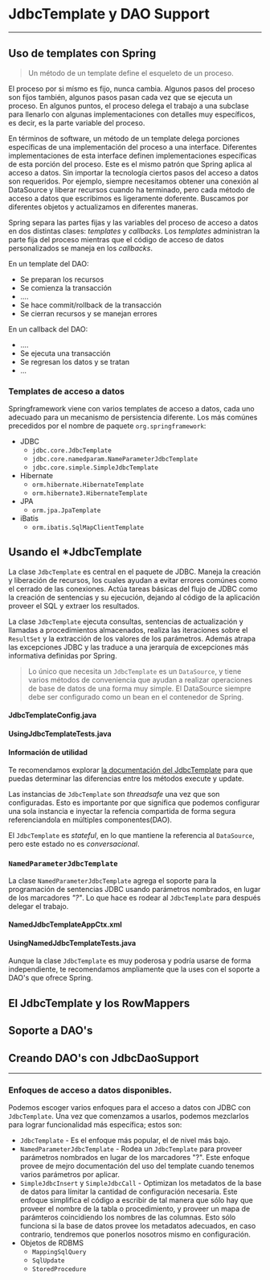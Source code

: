 # JdbcTemplate y DAO Support

------

## Uso de templates con Spring

<blockquote>
  <p>Un método de un template define el esqueleto de un proceso.</p>
</blockquote>

El proceso por si mísmo es fijo, nunca cambia. Algunos pasos del proceso son fijos también, algunos pasos pasan cada vez que se ejecuta un proceso. En algunos puntos, el proceso delega el trabajo a una subclase para llenarlo con algunas implementaciones con detalles muy específicos, es decir, es la parte variable del proceso. 

En términos de software, un método de un template delega porciones específicas de una implementación del proceso a una interface. Diferentes implementaciones de esta interface definen implementaciones específicas de esta porción del proceso. Este es el mismo patrón que Spring aplica al acceso a datos. Sin importar la tecnología ciertos pasos del acceso a datos son requeridos. Por ejemplo, siempre necesitamos obtener una conexión al DataSource y liberar recursos cuando ha terminado, pero cada método de acceso a datos que escribimos es ligeramente doferente. Buscamos por diferentes objetos y actualizamos en diferentes maneras.

Spring separa las partes fijas y las variables del proceso de acceso a datos en dos distintas clases: _templates_ y _callbacks_. Los _templates_ administran la parte fija del proceso mientras que el código de acceso de datos personalizados se maneja en los _callbacks_.

En un template del DAO:

* Se preparan los recursos
* Se comienza la transacción
* ....
* Se hace commit/rollback de la transacción
* Se cierran recursos y se manejan errores

En un callback del DAO:

* ....
* Se ejecuta una transacción
* Se regresan los datos y se tratan
* ...

### Templates de acceso a datos

Springframework viene con varios templates de acceso a datos, cada uno adecuado para un mecanismo de persistencia diferente. Los más comúnes precedidos por el nombre de paquete `org.springframework`:

* JDBC
    * `jdbc.core.JdbcTemplate`
    * `jdbc.core.namedparam.NameParameterJdbcTemplate`
    * `jdbc.core.simple.SimpleJdbcTemplate`
* Hibernate
    * `orm.hibernate.HibernateTemplate`
    * `orm.hibernate3.HibernateTemplate`
* JPA
    * `orm.jpa.JpaTemplate`
* iBatis
    * `orm.ibatis.SqlMapClientTemplate`

## Usando el *JdbcTemplate

La clase `JdbcTemplate` es central en el paquete de JDBC. Maneja la creación y liberación de recursos, los cuales ayudan a evitar errores comúnes como el cerrado de las conexiones. 
Actúa tareas básicas del flujo de JDBC como la creación de sentencias y su ejecución, dejando al código de la aplicación proveer el SQL y extraer los resultados.

La clase `JdbcTemplate` ejecuta consultas, sentencias de actualización y llamadas a procedimientos almacenados, realiza las iteraciones sobre el `ResultSet` y la extracción de los valores de los parámetros. Además atrapa las excepciones JDBC y las traduce a una jerarquía de excepciones más informativa definidas por Spring.

<blockquote>
  <p>Lo único que necesita un <code>JdbcTemplate</code> es un <code>DataSource</code>, y tiene varios métodos de conveniencia que ayudan a realizar operaciones de base de datos de una forma muy simple. El DataSource siempre debe ser configurado como un bean en el contenedor de Spring.</p>
</blockquote>

<div class="row">
  <div class="col-md-12">
    <h4><i class="icon-file"></i> JdbcTemplateConfig.java</h4>
    <script type="syntaxhighlighter" class="brush: java"><![CDATA[
package com.makingdevs.practica2;

import javax.sql.DataSource;

import org.springframework.beans.factory.annotation.Autowired;
import org.springframework.context.annotation.Bean;
import org.springframework.context.annotation.Configuration;
import org.springframework.context.annotation.ImportResource;
import org.springframework.jdbc.core.JdbcTemplate;

@Configuration
@ImportResource(value={"classpath:/com/makingdevs/practica1/DataSourceWithNamespace.xml"})
public class JdbcTemplateConfig {

  @Autowired
  DataSource dataSource;
  
  @Bean
  public JdbcTemplate jdbcTemplate(){
    return new JdbcTemplate(dataSource);
  }
}
    ]]></script>
  </div>
</div>

<div class="row">
  <div class="col-md-12">
    <h4><i class="icon-file"></i> UsingJdbcTemplateTests.java</h4>
    <script type="syntaxhighlighter" class="brush: java"><![CDATA[
package com.makingdevs.practica2;

import static org.junit.Assert.assertEquals;

import java.util.Date;

import org.junit.FixMethodOrder;
import org.junit.Test;
import org.junit.runner.RunWith;
import org.junit.runners.MethodSorters;
import org.springframework.beans.factory.annotation.Autowired;
import org.springframework.dao.DataAccessException;
import org.springframework.jdbc.core.JdbcTemplate;
import org.springframework.test.context.ContextConfiguration;
import org.springframework.test.context.junit4.SpringJUnit4ClassRunner;

@RunWith(SpringJUnit4ClassRunner.class)
@ContextConfiguration(classes = { JdbcTemplateConfig.class })
@FixMethodOrder(MethodSorters.NAME_ASCENDING)
public class UsingJdbcTemplateTests {

  @Autowired
  JdbcTemplate jdbcTemplate;

  @Test
  public void test1CountWithJdbcTemplate() {
    int rowCount = jdbcTemplate.queryForObject("SELECT count(*) FROM user", Integer.class);
    assertEquals(7, rowCount);
  }

  @Test
  public void test2CountBindingVariableWithJdbcTemplate() {
    int rowCount = jdbcTemplate.queryForObject("SELECT count(*) FROM user WHERE username = ?", Integer.class,
        "makingdevs");
    assertEquals(1, rowCount);
  }

  @Test
  public void test3QueryStringWithJdbcTemplate() {
    String projectName = jdbcTemplate.queryForObject("SELECT code_name FROM project WHERE id = ?", new Object[] { 4L },
        String.class);
    assertEquals("AGILE-TASKBOARD", projectName);
  }

  @Test
  public void test4InsertWithJdbcTemplate() {
    int rowCount = jdbcTemplate.update(
        "INSERT INTO project(CODE_NAME,DESCRIPTION,NAME,DATE_CREATED,LAST_UPDATED) values(?,?,?,?,?)", "PROJECT",
        "This is a new project", "New project", new Date(), new Date());
    assertEquals(1, rowCount); // Why this is 1?
    String projectDescription = jdbcTemplate.queryForObject("SELECT description FROM project WHERE CODE_NAME = ?", new Object[] { "PROJECT" },
        String.class);
    assertEquals(projectDescription, "This is a new project");
  }
  
  @Test
  public void test5UpdateWithJdbcTemplate() {
    int rowCount = jdbcTemplate.update(
        "UPDATE project SET DESCRIPTION = ?,NAME = ?,LAST_UPDATED = ? WHERE CODE_NAME = ?", "The project is updated",
        "Project Updated", new Date(), "PROJECT");
    assertEquals(1, rowCount);
  }
  
  @Test(expected=DataAccessException.class)
  public void test6DeleteWithJdbcTemplate() {
    int rowCount = jdbcTemplate.update(
        "DELETE FROM project WHERE CODE_NAME = ?", "PROJECT");
    assertEquals(1, rowCount);
    String projectDescription = jdbcTemplate.queryForObject("SELECT description FROM project WHERE CODE_NAME = ?", new Object[] { "PROJECT" },
        String.class);
  }
  
  @Test
  public void test7CreateTempTableWithJdbcTemplate(){
    jdbcTemplate.execute("CREATE TABLE TEMP(ID INTEGER, NAME VARCHAR(100))");
  }

}
    ]]></script>
  </div>
</div>

<div class="bs-callout bs-callout-info">
<h4><i class="icon-coffee"></i> Información de utilidad</h4>
  <p>
    Te recomendamos explorar <a href="http://docs.spring.io/spring/docs/current/javadoc-api/org/springframework/jdbc/core/JdbcTemplate.html">la documentación del JdbcTemplate</a> para que puedas determinar las diferencias entre los métodos execute y update.
  </a>
  </p>
</div>

Las instancias de `JdbcTemplate` son _threadsafe_ una vez que son configuradas. Esto es importante por que significa que podemos configurar una sola instancia e inyectar la refencia compartida de forma segura referenciandola en múltiples componentes(DAO).

El `JdbcTemplate` es _stateful_, en lo que mantiene la referencia al `DataSource`, pero este estado no es _conversacional_.

### `NamedParameterJdbcTemplate`

La clase `NamedParameterJdbcTemplate` agrega el soporte para la programación de sentencias JDBC usando parámetros nombrados, en lugar de los marcadores _"?"_. Lo que hace es rodear al `JdbcTemplate` para después delegar el trabajo.

<div class="row">
  <div class="col-md-12">
    <h4><i class="icon-file"></i> NamedJdbcTemplateAppCtx.xml</h4>
    <script type="syntaxhighlighter" class="brush: xml"><![CDATA[
<?xml version="1.0" encoding="UTF-8"?>
<beans xmlns="http://www.springframework.org/schema/beans"
  xmlns:xsi="http://www.w3.org/2001/XMLSchema-instance"
  xsi:schemaLocation="http://www.springframework.org/schema/beans http://www.springframework.org/schema/beans/spring-beans.xsd">

  <bean class="org.springframework.jdbc.core.namedparam.NamedParameterJdbcTemplate">
    <constructor-arg ref="dataSource"/>
  </bean>

</beans>
    ]]></script>
  </div>
</div>

<div class="row">
  <div class="col-md-12">
    <h4><i class="icon-file"></i> UsingNamedJdbcTemplateTests.java</h4>
    <script type="syntaxhighlighter" class="brush: java"><![CDATA[
package com.makingdevs.practica2;

import static org.junit.Assert.assertEquals;

import java.util.Collections;
import java.util.HashMap;
import java.util.Map;

import org.junit.FixMethodOrder;
import org.junit.Test;
import org.junit.runner.RunWith;
import org.junit.runners.MethodSorters;
import org.springframework.beans.factory.annotation.Autowired;
import org.springframework.jdbc.core.namedparam.MapSqlParameterSource;
import org.springframework.jdbc.core.namedparam.NamedParameterJdbcTemplate;
import org.springframework.jdbc.core.namedparam.SqlParameterSource;
import org.springframework.test.context.ContextConfiguration;
import org.springframework.test.context.junit4.SpringJUnit4ClassRunner;

@RunWith(SpringJUnit4ClassRunner.class)
@ContextConfiguration(locations={"NamedJdbcTemplateAppCtx.xml","../practica1/DataSourceWithNamespace.xml"})
@FixMethodOrder(MethodSorters.NAME_ASCENDING)
public class UsingNamedJdbcTemplateTests {

  @Autowired
  NamedParameterJdbcTemplate jdbcTemplate;

  @Test
  public void test1CountWithJdbcTemplate() {
    // Easy way!
    Map<String,Object> namedParameters = new HashMap<String,Object>();
    int rowCount = jdbcTemplate.queryForObject("SELECT count(*) FROM user", namedParameters, Integer.class);
    assertEquals(7, rowCount);
  }

  @Test
  public void test2CountBindingVariableWithJdbcTemplate() {
    String sql = "SELECT count(*) FROM user WHERE username = :username";
    // Using Spring parameters
    SqlParameterSource namedParameters = new MapSqlParameterSource("username", "makingdevs");
    int rowCount = jdbcTemplate.queryForObject(sql, namedParameters, Integer.class);
    assertEquals(1, rowCount);
  }

  @Test
  public void test3QueryStringWithJdbcTemplate() {
    String sql = "SELECT code_name FROM project WHERE id = :id";
    Map<String, String> namedParameters = Collections.singletonMap("id", "4");
    String projectName = jdbcTemplate.queryForObject(sql, namedParameters, String.class);
    assertEquals("AGILE-TASKBOARD", projectName);
  }

}
    ]]></script>
  </div>
</div>


<div class="alert alert-info">
  <strong><i class="icon-terminal"></i></strong> Aunque la clase <code>JdbcTemplate</code> es muy poderosa y podría usarse de forma independiente, te recomendamos ampliamente que la uses con el soporte a DAO's que ofrece Spring.
</div>

## El JdbcTemplate y los RowMappers

## Soporte a DAO's

## Creando DAO's con JdbcDaoSupport

------

### Enfoques de acceso a datos disponibles.

Podemos escoger varios enfoques para el acceso a datos con JDBC con `JdbcTemplate`. Una vez que comenzamos a usarlos, podemos mezclarlos para lograr funcionalidad más específica; estos son:

* `JdbcTemplate` - Es el enfoque más popular, el de nivel más bajo.
* `NamedParameterJdbcTemplate` - Rodea un `JdbcTemplate` para proveer parámetros nombrados en lugar de los marcadores "?". Este enfoque provee de mejro documentación del uso del template cuando tenemos varios parámetros por aplicar.
* `SimpleJdbcInsert` y `SimpleJdbcCall` - Optimizan los metadatos de la base de datos para límitar la cantidad de configuración necesaria. Este enfoque simplifica el código a escribir de tal manera que sólo hay que proveer el nombre de la tabla o procedimiento, y proveer un mapa de parámteros coincidiendo los nombres de las columnas. Esto sólo funciona si la base de datos provee los metadatos adecuados, en caso contrario, tendremos que ponerlos nosotros mismo en configuración.
* Objetos de RDBMS
    * `MappingSqlQuery`
    * `SqlUpdate`
    * `StoredProcedure`